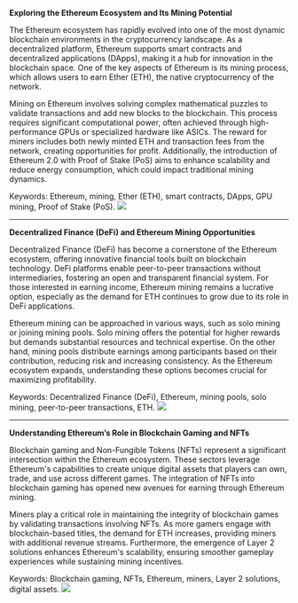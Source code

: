 **Exploring the Ethereum Ecosystem and Its Mining Potential**

The Ethereum ecosystem has rapidly evolved into one of the most dynamic blockchain environments in the cryptocurrency landscape. As a decentralized platform, Ethereum supports smart contracts and decentralized applications (DApps), making it a hub for innovation in the blockchain space. One of the key aspects of Ethereum is its mining process, which allows users to earn Ether (ETH), the native cryptocurrency of the network.

Mining on Ethereum involves solving complex mathematical puzzles to validate transactions and add new blocks to the blockchain. This process requires significant computational power, often achieved through high-performance GPUs or specialized hardware like ASICs. The reward for miners includes both newly minted ETH and transaction fees from the network, creating opportunities for profit. Additionally, the introduction of Ethereum 2.0 with Proof of Stake (PoS) aims to enhance scalability and reduce energy consumption, which could impact traditional mining dynamics.

Keywords: Ethereum, mining, Ether (ETH), smart contracts, DApps, GPU mining, Proof of Stake (PoS). ![](https://github.com/user-attachments/assets/590b50a7-4459-4e76-8a31-559aed223621)

---

**Decentralized Finance (DeFi) and Ethereum Mining Opportunities**

Decentralized Finance (DeFi) has become a cornerstone of the Ethereum ecosystem, offering innovative financial tools built on blockchain technology. DeFi platforms enable peer-to-peer transactions without intermediaries, fostering an open and transparent financial system. For those interested in earning income, Ethereum mining remains a lucrative option, especially as the demand for ETH continues to grow due to its role in DeFi applications.

Ethereum mining can be approached in various ways, such as solo mining or joining mining pools. Solo mining offers the potential for higher rewards but demands substantial resources and technical expertise. On the other hand, mining pools distribute earnings among participants based on their contribution, reducing risk and increasing consistency. As the Ethereum ecosystem expands, understanding these options becomes crucial for maximizing profitability.

Keywords: Decentralized Finance (DeFi), Ethereum, mining pools, solo mining, peer-to-peer transactions, ETH. ![](https://github.com/user-attachments/assets/590b50a7-4459-4e76-8a31-559aed223621)

---

**Understanding Ethereum’s Role in Blockchain Gaming and NFTs**

Blockchain gaming and Non-Fungible Tokens (NFTs) represent a significant intersection within the Ethereum ecosystem. These sectors leverage Ethereum's capabilities to create unique digital assets that players can own, trade, and use across different games. The integration of NFTs into blockchain gaming has opened new avenues for earning through Ethereum mining.

Miners play a critical role in maintaining the integrity of blockchain games by validating transactions involving NFTs. As more gamers engage with blockchain-based titles, the demand for ETH increases, providing miners with additional revenue streams. Furthermore, the emergence of Layer 2 solutions enhances Ethereum's scalability, ensuring smoother gameplay experiences while sustaining mining incentives.

Keywords: Blockchain gaming, NFTs, Ethereum, miners, Layer 2 solutions, digital assets. ![](https://github.com/user-attachments/assets/590b50a7-4459-4e76-8a31-559aed223621)